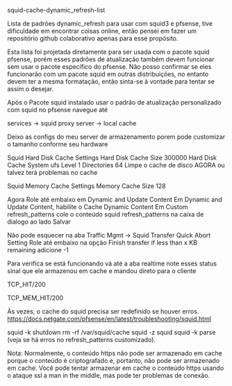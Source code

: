 squid-cache-dynamic_refresh-list

Lista de padrões dynamic_refresh para usar com squid3 e pfsense, tive dificuldade em encontrar coisas online, então pensei em fazer um repositório github colaborativo apenas para esse propósito.

Esta lista foi projetada diretamente para ser usada com o pacote squid pfsense, porém esses padrões de atualização também devem funcionar sem usar o pacote específico do pfsense.
Não posso confirmar se eles funcionarão com um pacote squid em outras distribuições, no entanto devem ter a mesma formatação, então sinta-se à vontade para tentar se assim o desejar.

Após o Pacote squid instalado usar o padrão de atualização personalizado com squid no pfsense navegue até

services -> squid proxy server -> local cache

Deixo as configs do meu server de armazenamento porem pode customizar o tamanho conforme seu hardware

Squid Hard Disk Cache Settings
Hard Disk Cache Size  300000
Hard Disk Cache System  ufs
Level 1 Directories   64
Limpe o cache de disco AGORA ou talvez terá problemas no cache

Squid Memory Cache Settings
Memory Cache Size 128

Agora Role até embaixo em Dynamic and Update Content
Em Dynamic and Update Content, habilite o Cache Dynamic Content
Em Custom refresh_patterns cole o conteúdo squid refresh_patterns na caixa de dialogo ao lado
Salvar

Não pode esquecer na aba Traffic Mgmt -> Squid Transfer Quick Abort Setting
Role até embaixo na opção Finish transfer if less than x KB remaining
adicione -1

Para verifica se está funcionando vá até a aba realtime note esses status
sinal que ele armazenou em cache e mandou direto para o cliente

TCP_HIT/200

TCP_MEM_HIT/200

Às vezes, o cache do squid precisa ser redefinido se houver erros. https://docs.netgate.com/pfsense/en/latest/troubleshooting/squid.html

squid -k shutdown rm -rf /var/squid/cache squid -z squid squid -k parse (veja se há erros no refresh_patterns customizado).

Nota: Normalmente, o conteúdo https não pode ser armazenado em cache porque o conteúdo é criptografado e, portanto, não pode ser armazenado em cache. Você pode tentar armazenar em cache o conteúdo https usando o ataque ssl a man in the middle, mas pode ter problemas de conexão.
